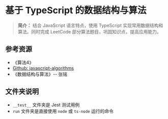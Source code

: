 # 基于 TypeScript 的数据结构与算法

> **简介：** 结合 JavaScript 语言特点，使用 TypeScript 实现常用数据结构和算法。同时完成 LeetCode 部分算法题目，巩固知识点，提高应用能力。


## 参考资源
- 《算法4》
- [Github: javascript-algorithms](https://github.com/trekhleb/javascript-algorithms)
- 《数据结构与算法》-- 张铭

## 文件夹说明

- `__test__` 文件夹是 Jest 测试用例
- `run` 文件夹是直接使用 `node` 或 `ts-node` 运行的命令